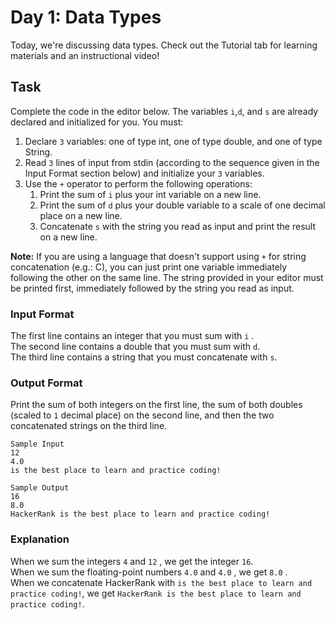 # Day 1: Data Types

Today, we're discussing data types. Check out the Tutorial tab for learning materials and an instructional video!

## Task

Complete the code in the editor below. The variables `i`,`d`, and `s` are already declared and initialized for you. You must:

1. Declare `3` variables: one of type int, one of type double, and one of type String.
2. Read `3` lines of input from stdin (according to the sequence given in the Input Format section below) and initialize your `3` variables. 
3. Use the `+` operator to perform the following operations:
   1. Print the sum of `i` plus your int variable on a new line. 
   2. Print the sum of `d` plus your double variable to a scale of one decimal place on a new line. 
   3. Concatenate `s` with the string you read as input and print the result on a new line. 
      
**Note:** If you are using a language that doesn't support using `+` for string concatenation (e.g.: C), you can just print one variable immediately following the other on the same line. The string provided in your editor must be printed first, immediately
followed by the string you read as input.

### Input Format

The first line contains an integer that you must sum with `i` .<br>
The second line contains a double that you must sum with `d`.<br>
The third line contains a string that you must concatenate with `s`.

### Output Format

Print the sum of both integers on the first line, the sum of both doubles (scaled to `1` decimal place) on the second line, and then the two concatenated strings on the third line.

```angular2html
Sample Input
12
4.0
is the best place to learn and practice coding!

Sample Output
16
8.0
HackerRank is the best place to learn and practice coding!
```

### Explanation

When we sum the integers `4` and `12` , we get the integer `16`. <br>
When we sum the floating-point numbers `4.0` and `4.0` , we get `8.0` .<br>
When we concatenate HackerRank with `is the best place to learn and practice coding!`, we get `HackerRank is the best place to learn and practice coding!`.
